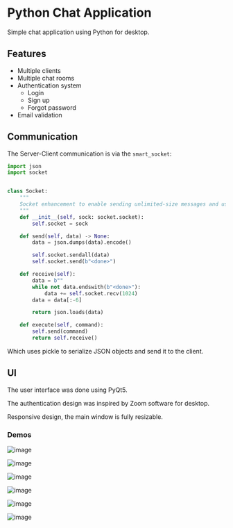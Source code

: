 # Python Chat Application

Simple chat application using Python for desktop.

## Features

* Multiple clients
* Multiple chat rooms
* Authentication system
  * Login
  * Sign up
  * Forgot password
* Email validation

## Communication

The Server-Client communication is via the `smart_socket`:

```python
import json
import socket


class Socket:
    """
    Socket enhancement to enable sending unlimited-size messages and using the json module.
    """
    def __init__(self, sock: socket.socket):
        self.socket = sock

    def send(self, data) -> None:
        data = json.dumps(data).encode()

        self.socket.sendall(data)
        self.socket.send(b"<done>")

    def receive(self):
        data = b""
        while not data.endswith(b"<done>"):
            data += self.socket.recv(1024)
        data = data[:-6]

        return json.loads(data)

    def execute(self, command):
        self.send(command)
        return self.receive()
```

Which uses pickle to serialize JSON objects and send it to the client.

## UI

The user interface was done using PyQt5.

The authentication design was inspired by Zoom software for desktop.

Responsive design, the main window is fully resizable.

### Demos

![image](https://user-images.githubusercontent.com/36517134/133907968-3fdae622-1f76-47bb-84c9-d268b5bc8d93.png)

![image](https://user-images.githubusercontent.com/36517134/133907971-97a90648-359b-496e-8cb1-027f0f60bc89.png)

![image](https://user-images.githubusercontent.com/36517134/133907979-9e13fc3a-68db-4f09-8b46-c1fbe53389bd.png)

![image](https://user-images.githubusercontent.com/36517134/133907985-778f9163-998a-4ea4-81a5-a3cf4231d7c6.png)

![image](https://user-images.githubusercontent.com/36517134/133907987-2f2e5708-04ee-4e2a-86e8-1b81f8c410ab.png)

![image](https://user-images.githubusercontent.com/36517134/133907989-41cc974a-6b67-4328-9fee-ab393b325fad.png)
